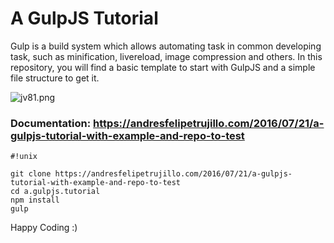 # A GulpJS Tutorial #

Gulp is a build system which allows automating task in common developing task, such as minification, livereload, image compression and others. In this repository, you will find a basic template to start with GulpJS and a simple file structure to get it.

![jv81.png](https://bitbucket.org/repo/6BoaE4/images/150558477-jv81.png)

### Documentation: https://andresfelipetrujillo.com/2016/07/21/a-gulpjs-tutorial-with-example-and-repo-to-test ###


```
#!unix

git clone https://andresfelipetrujillo.com/2016/07/21/a-gulpjs-tutorial-with-example-and-repo-to-test
cd a.gulpjs.tutorial
npm install
gulp
```

Happy Coding :)
